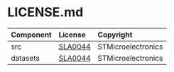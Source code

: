 # LICENSE.md

| Component                            | License              | Copyright |
|:---------                            |:-------              |:----------|
| src                                  | [SLA0044](./src/LICENSE.md)              | STMicroelectronics|
| datasets                             | [SLA0044](./datasets/LICENSE.md)              | STMicroelectronics |

